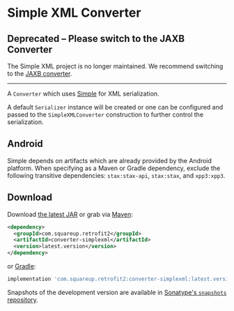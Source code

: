 Simple XML Converter
====================

Deprecated – Please switch to the JAXB Converter
------------------------------------------------

The Simple XML project is no longer maintained. We recommend switching to the
[JAXB converter](https://github.com/square/retrofit/tree/master/retrofit-converters/jaxb).

-----

A `Converter` which uses [Simple][1] for XML serialization.

A default `Serializer` instance will be created or one can be configured and passed to the
`SimpleXMLConverter` construction to further control the serialization.


Android
-------

Simple depends on artifacts which are already provided by the Android platform. When specifying as
a Maven or Gradle dependency, exclude the following transitive dependencies: `stax:stax-api`,
`stax:stax`, and `xpp3:xpp3`.


Download
--------

Download [the latest JAR][2] or grab via [Maven][3]:
```xml
<dependency>
  <groupId>com.squareup.retrofit2</groupId>
  <artifactId>converter-simplexml</artifactId>
  <version>latest.version</version>
</dependency>
```
or [Gradle][3]:
```groovy
implementation 'com.squareup.retrofit2:converter-simplexml:latest.version'
```

Snapshots of the development version are available in [Sonatype's `snapshots` repository][snap].



 [1]: http://simple.sourceforge.net/
 [2]: https://search.maven.org/remote_content?g=com.squareup.retrofit2&a=converter-simplexml&v=LATEST
 [3]: http://search.maven.org/#search%7Cga%7C1%7Cg%3A%22com.squareup.retrofit2%22%20a%3A%22converter-simplexml%22
 [snap]: https://s01.oss.sonatype.org/content/repositories/snapshots/
